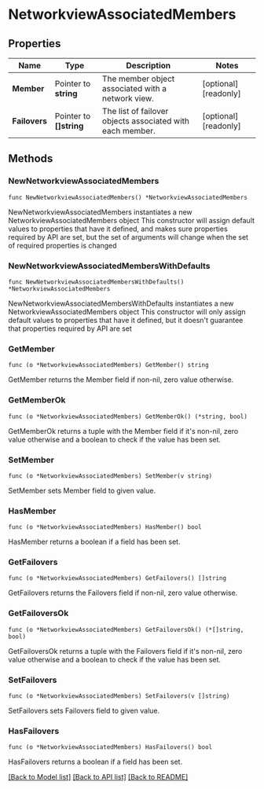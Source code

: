 # NetworkviewAssociatedMembers

## Properties

Name | Type | Description | Notes
------------ | ------------- | ------------- | -------------
**Member** | Pointer to **string** | The member object associated with a network view. | [optional] [readonly] 
**Failovers** | Pointer to **[]string** | The list of failover objects associated with each member. | [optional] [readonly] 

## Methods

### NewNetworkviewAssociatedMembers

`func NewNetworkviewAssociatedMembers() *NetworkviewAssociatedMembers`

NewNetworkviewAssociatedMembers instantiates a new NetworkviewAssociatedMembers object
This constructor will assign default values to properties that have it defined,
and makes sure properties required by API are set, but the set of arguments
will change when the set of required properties is changed

### NewNetworkviewAssociatedMembersWithDefaults

`func NewNetworkviewAssociatedMembersWithDefaults() *NetworkviewAssociatedMembers`

NewNetworkviewAssociatedMembersWithDefaults instantiates a new NetworkviewAssociatedMembers object
This constructor will only assign default values to properties that have it defined,
but it doesn't guarantee that properties required by API are set

### GetMember

`func (o *NetworkviewAssociatedMembers) GetMember() string`

GetMember returns the Member field if non-nil, zero value otherwise.

### GetMemberOk

`func (o *NetworkviewAssociatedMembers) GetMemberOk() (*string, bool)`

GetMemberOk returns a tuple with the Member field if it's non-nil, zero value otherwise
and a boolean to check if the value has been set.

### SetMember

`func (o *NetworkviewAssociatedMembers) SetMember(v string)`

SetMember sets Member field to given value.

### HasMember

`func (o *NetworkviewAssociatedMembers) HasMember() bool`

HasMember returns a boolean if a field has been set.

### GetFailovers

`func (o *NetworkviewAssociatedMembers) GetFailovers() []string`

GetFailovers returns the Failovers field if non-nil, zero value otherwise.

### GetFailoversOk

`func (o *NetworkviewAssociatedMembers) GetFailoversOk() (*[]string, bool)`

GetFailoversOk returns a tuple with the Failovers field if it's non-nil, zero value otherwise
and a boolean to check if the value has been set.

### SetFailovers

`func (o *NetworkviewAssociatedMembers) SetFailovers(v []string)`

SetFailovers sets Failovers field to given value.

### HasFailovers

`func (o *NetworkviewAssociatedMembers) HasFailovers() bool`

HasFailovers returns a boolean if a field has been set.


[[Back to Model list]](../README.md#documentation-for-models) [[Back to API list]](../README.md#documentation-for-api-endpoints) [[Back to README]](../README.md)


